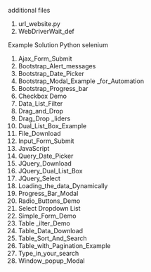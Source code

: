 
additional files
1) url_website.py
2) WebDriverWait_def

Example Solution Python selenium
1) Ajax_Form_Submit
2) Bootstrap_Alert_messages
3) Bootstrap_Date_Picker
4) Bootstrap_Modal_Example _for_Automation
5) Bootstrap_Progress_bar
6) Checkbox Demo
7) Data_List_Filter
8) Drag_and_Drop
9) Drag_Drop _liders
10) Dual_List_Box_Example
11) File_Download
12) Input_Form_Submit
13) JavaScript
14) Query_Date_Picker
15) JQuery_Download
16) JQuery_Dual_List_Box
17) JQuery_Select
18) Loading_the_data_Dynamically
19) Progress_Bar_Modal
20) Radio_Buttons_Demo
21) Select Dropdown List
22) Simple_Form_Demo
23) Table _ilter_Demo
24) Table_Data_Download
25) Table_Sort_And_Search
26) Table_with_Pagination_Example
27) Type_in_your_search
28) Window_popup_Modal
